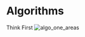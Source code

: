 # Algorithms
Think  First
![algo_one_areas](https://github.com/user-attachments/assets/19a26c1d-aa06-42ab-85a9-7c7f2af8d3a4)
